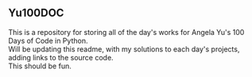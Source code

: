 ## Yu100DOC

This is a repository for storing all of the day's works for Angela Yu's 100 Days of Code in Python. <br>
Will be updating this readme, with my solutions to each day's projects, adding links to the source code. <br>
This should be fun. <br>

